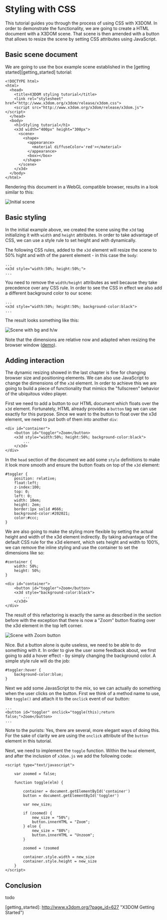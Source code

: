Styling with CSS
================

This tutorial guides you through the process of using CSS with X3DOM. In order to demonstrate the functionality, we are going to create a HTML document with a X3DOM scene. That scene is then amended with a button that allows to resize the scene by setting CSS attributes using JavaScript.


Basic scene document
--------------------

We are going to use the box example scene established in the [getting started][getting_started] tutorial:

    <!DOCTYPE html>
    <html>
      <head>
        <title>X3DOM styling tutorial</title>
        <link rel="stylesheet" href="http://www.x3dom.org/x3dom/release/x3dom.css">
        <script src="http://www.x3dom.org/x3dom/release/x3dom.js"></script>
      </head>
      <body>
        <h1>Styling tutorial</h1>
        <x3d width="400px" height="300px">
          <scene>
            <shape>
              <appearance>
                <material diffuseColor='red'></material>  
              </appearance>
              <box></box>
            </shape>
          </scene>
        </x3d>
      </body>
    </html>

Rendering this document in a WebGL compatible browser, results in a look similar to this:

![Initial scene](media/styling1.png "Initial scene")


Basic styling
-------------

In the initial example above, we created the scene using the `x3d` tag initializing it with `width` and `height` attributes. In order to take advantage of CSS, we can use a style rule to set height and with dynamically. 

The following CSS rules, added to the `x3d` element will resize the scene to 50% hight and with of the parent element - in this case the `body`:

    ...
    <x3d style="width:50%; height:50%;">
    ...
    
You need to remove the `width/height` attributes as well because they take precedence over any CSS rule. In order to see the CSS in effect we also add a different background color to our scene:

    ...
    <x3d style="width:50%; height:50%; background-color:black">
    ...

The result looks something like this:
 
![Scene with bg and h/w](media/styling2.png "Background and relative dimensions")

Note that the dimensions are relative now and adapted when resizing the browser window ([demo][demo_resize]).


Adding interaction
------------------
The dynamic resizing showed in the last chapter is fine for changing browser size and positioning elements. We can also use JavaScript to change the dimensions of the `x3d` element. In order to achieve this we are going to build a piece of functionality that mimics the "fullscreen" behavior of the ubiquitous video player.

First we need to add a button to our HTML document which floats over the `x3d` element. Fortunately, HTML already provides a `button` tag we can use exactly for this purpose. Since we want to the button to float over the x3d element, we need to put both of them into another `div`:

    <div id="container">
        <button id="toggler">Zoom</button>
        <x3d style="width:50%; height:50%; background-color:black">
            ...
        </x3d>
    </div>

In the `head` section of the document we add some `style` definitions to make it look more smooth and ensure the button floats on top of the `x3d` element:
    
    #toggler {
    	position: relative;
    	float:left;
    	z-index:100;
    	top: 0;
    	left: 0;
    	width: 10em;
    	height: 2em;
    	border:1px solid #666;
    	background-color:#202021;
    	color:#ccc;
    }

We are also going to make the styling more flexible by setting the actual height and width of the x3d element indirectly. By taking advantage of the default CSS rule for the x3d element, which sets height and width to 100%, we can remove the inline styling and use the container to set the dimensions like so:

	#container {
		width: 50%;
		height: 50%;
	}

    <div id="container">
        <button id="toggler">Zoom</button>
        <x3d style="background-color:black">
            ...
        </x3d>
    </div>

The result of this refactoring is exactly the same as described in the section before with the exception that there is now a "Zoom" button floating over the x3d element in the top left corner.

![Scene with Zoom button](media/styling3.png "Scene with Zoom button")

Nice. But a button alone is quite useless, we need to be able to do something with it. In order to give the user some feedback about, we first going to add a hover effect - by simply changing the background color. A simple style rule will do the job:

    #toggler:hover {
    	background-color:blue;
    }


Next we add some JavasScript to the mix, so we can actually do something when the user clicks on the button. First we think of a method name to use, like `toggle()` and attach it to the `onclick` event of our button:

    ...
    <button id="toggler" onclick="toggle(this);return false;">Zoom</button>
    ...

Note to the purists: Yes, there are several, more elegant ways of doing this. For the sake of clarity we are using the `onclick` attribute of the `button` element in this tutorial.

Next, we need to implement the `toggle` function. Within the `head` element, and after the inclusion of `x3dom.js` we add the following code:

    <script type="text/javascript">

    	var zoomed = false;

    	function toggle(elm) {

    		container = document.getElementById('container')
    		button = document.getElementById('toggler')
	
    		var new_size;

    		if (zoomed) {
    			new_size = "50%";
    			button.innerHTML = "Zoom";
    		} else {
    			new_size = "80%";
    			button.innerHTML = "Unzoom";
    		}

    		zoomed = !zoomed

    		container.style.width = new_size
    		container.style.height = new_size
    	}
    </script>
    



Conclusion
------------------
todo






[demo_resize]: media/styling2.mov "Demo resizing"
[getting_started]: http://www.x3dom.org/?page_id=627 "X3DOM Getting Started")
